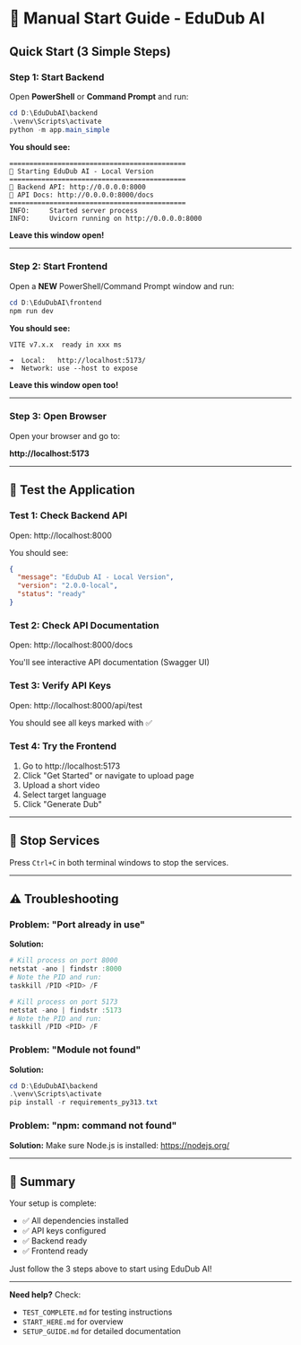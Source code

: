 # 🚀 Manual Start Guide - EduDub AI

## Quick Start (3 Simple Steps)

### Step 1: Start Backend

Open **PowerShell** or **Command Prompt** and run:

```powershell
cd D:\EduDubAI\backend
.\venv\Scripts\activate
python -m app.main_simple
```

**You should see:**
```
============================================
🚀 Starting EduDub AI - Local Version
============================================
📍 Backend API: http://0.0.0.0:8000
📖 API Docs: http://0.0.0.0:8000/docs
============================================
INFO:     Started server process
INFO:     Uvicorn running on http://0.0.0.0:8000
```

**Leave this window open!**

---

### Step 2: Start Frontend

Open a **NEW** PowerShell/Command Prompt window and run:

```powershell
cd D:\EduDubAI\frontend
npm run dev
```

**You should see:**
```
VITE v7.x.x  ready in xxx ms

➜  Local:   http://localhost:5173/
➜  Network: use --host to expose
```

**Leave this window open too!**

---

### Step 3: Open Browser

Open your browser and go to:

**http://localhost:5173**

---

## 🧪 Test the Application

### Test 1: Check Backend API
Open: http://localhost:8000

You should see:
```json
{
  "message": "EduDub AI - Local Version",
  "version": "2.0.0-local",
  "status": "ready"
}
```

### Test 2: Check API Documentation
Open: http://localhost:8000/docs

You'll see interactive API documentation (Swagger UI)

### Test 3: Verify API Keys
Open: http://localhost:8000/api/test

You should see all keys marked with ✅

### Test 4: Try the Frontend
1. Go to http://localhost:5173
2. Click "Get Started" or navigate to upload page
3. Upload a short video
4. Select target language
5. Click "Generate Dub"

---

## 🛑 Stop Services

Press `Ctrl+C` in both terminal windows to stop the services.

---

## ⚠️ Troubleshooting

### Problem: "Port already in use"

**Solution:**
```powershell
# Kill process on port 8000
netstat -ano | findstr :8000
# Note the PID and run:
taskkill /PID <PID> /F

# Kill process on port 5173
netstat -ano | findstr :5173
# Note the PID and run:
taskkill /PID <PID> /F
```

### Problem: "Module not found"

**Solution:**
```powershell
cd D:\EduDubAI\backend
.\venv\Scripts\activate
pip install -r requirements_py313.txt
```

### Problem: "npm: command not found"

**Solution:**
Make sure Node.js is installed: https://nodejs.org/

---

## 📝 Summary

Your setup is complete:
- ✅ All dependencies installed
- ✅ API keys configured
- ✅ Backend ready
- ✅ Frontend ready

Just follow the 3 steps above to start using EduDub AI!

---

**Need help?** Check:
- `TEST_COMPLETE.md` for testing instructions
- `START_HERE.md` for overview
- `SETUP_GUIDE.md` for detailed documentation

